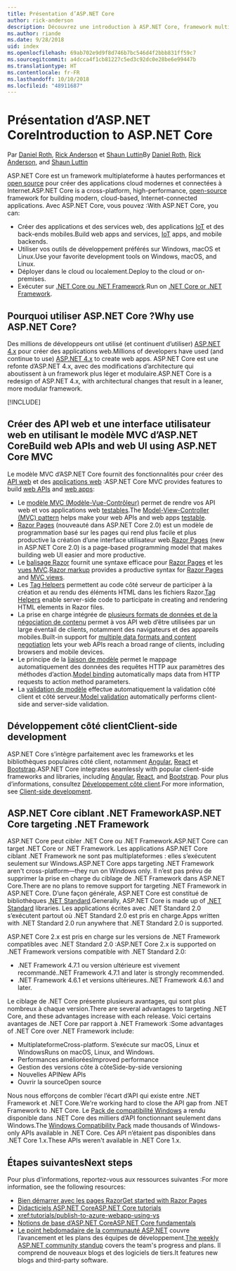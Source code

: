 ```yaml
---
title: Présentation d’ASP.NET Core
author: rick-anderson
description: Découvrez une introduction à ASP.NET Core, framework multiplateforme à hautes performances et open source qui permet de créer des applications cloud modernes et connectées à Internet.
ms.author: riande
ms.date: 9/28/2018
uid: index
ms.openlocfilehash: 69ab702e9d9f8d746b7bc546d4f2bbb831ff59c7
ms.sourcegitcommit: a4dcca4f1cb81227c5ed3c92dc0e28be6e99447b
ms.translationtype: HT
ms.contentlocale: fr-FR
ms.lasthandoff: 10/10/2018
ms.locfileid: "48911687"
---
```

# <a name="introduction-to-aspnet-core"></a><span data-ttu-id="6453a-103">Présentation d’ASP.NET Core</span><span class="sxs-lookup"><span data-stu-id="6453a-103">Introduction to ASP.NET Core</span></span>

<span data-ttu-id="6453a-104">Par [Daniel Roth](https://github.com/danroth27), [Rick Anderson](https://twitter.com/RickAndMSFT) et [Shaun Luttin](https://twitter.com/dicshaunary)</span><span class="sxs-lookup"><span data-stu-id="6453a-104">By [Daniel Roth](https://github.com/danroth27), [Rick Anderson](https://twitter.com/RickAndMSFT), and [Shaun Luttin](https://twitter.com/dicshaunary)</span></span>

<span data-ttu-id="6453a-105">ASP.NET Core est un framework multiplateforme à hautes performances et [open source](https://github.com/aspnet/home) pour créer des applications cloud modernes et connectées à Internet.</span><span class="sxs-lookup"><span data-stu-id="6453a-105">ASP.NET Core is a cross-platform, high-performance, [open-source](https://github.com/aspnet/home) framework for building modern, cloud-based, Internet-connected applications.</span></span> <span data-ttu-id="6453a-106">Avec ASP.NET Core, vous pouvez :</span><span class="sxs-lookup"><span data-stu-id="6453a-106">With ASP.NET Core, you can:</span></span>

* <span data-ttu-id="6453a-107">Créer des applications et des services web, des applications [IoT](https://www.microsoft.com/internet-of-things/) et des back-ends mobiles.</span><span class="sxs-lookup"><span data-stu-id="6453a-107">Build web apps and services, [IoT](https://www.microsoft.com/internet-of-things/) apps, and mobile backends.</span></span>
* <span data-ttu-id="6453a-108">Utiliser vos outils de développement préférés sur Windows, macOS et Linux.</span><span class="sxs-lookup"><span data-stu-id="6453a-108">Use your favorite development tools on Windows, macOS, and Linux.</span></span>
* <span data-ttu-id="6453a-109">Déployer dans le cloud ou localement.</span><span class="sxs-lookup"><span data-stu-id="6453a-109">Deploy to the cloud or on-premises.</span></span>
* <span data-ttu-id="6453a-110">Exécuter sur [.NET Core ou .NET Framework](https://docs.microsoft.com/dotnet/articles/standard/choosing-core-framework-server).</span><span class="sxs-lookup"><span data-stu-id="6453a-110">Run on [.NET Core or .NET Framework](https://docs.microsoft.com/dotnet/articles/standard/choosing-core-framework-server).</span></span>

## <a name="why-use-aspnet-core"></a><span data-ttu-id="6453a-111">Pourquoi utiliser ASP.NET Core ?</span><span class="sxs-lookup"><span data-stu-id="6453a-111">Why use ASP.NET Core?</span></span>

<span data-ttu-id="6453a-112">Des millions de développeurs ont utilisé (et continuent d’utiliser) [ASP.NET 4.x](https://docs.microsoft.com/aspnet/overview) pour créer des applications web.</span><span class="sxs-lookup"><span data-stu-id="6453a-112">Millions of developers have used (and continue to use) [ASP.NET 4.x](https://docs.microsoft.com/aspnet/overview) to create web apps.</span></span> <span data-ttu-id="6453a-113">ASP.NET Core est une refonte d’ASP.NET 4.x, avec des modifications d’architecture qui aboutissent à un framework plus léger et modulaire.</span><span class="sxs-lookup"><span data-stu-id="6453a-113">ASP.NET Core is a redesign of ASP.NET 4.x, with architectural changes that result in a leaner, more modular framework.</span></span>

[!INCLUDE[](~/includes/benefits.md)]

## <a name="build-web-apis-and-web-ui-using-aspnet-core-mvc"></a><span data-ttu-id="6453a-114">Créer des API web et une interface utilisateur web en utilisant le modèle MVC d’ASP.NET Core</span><span class="sxs-lookup"><span data-stu-id="6453a-114">Build web APIs and web UI using ASP.NET Core MVC</span></span>

<span data-ttu-id="6453a-115">Le modèle MVC d’ASP.NET Core fournit des fonctionnalités pour créer des [API web](xref:tutorials/index#build-web-apis) et des [applications web](xref:tutorials/index#build-web-apps) :</span><span class="sxs-lookup"><span data-stu-id="6453a-115">ASP.NET Core MVC provides features to build [web APIs](xref:tutorials/index#build-web-apis) and [web apps](xref:tutorials/index#build-web-apps):</span></span>

* <span data-ttu-id="6453a-116">Le [modèle MVC (Modèle-Vue-Contrôleur)](xref:mvc/overview) permet de rendre vos API web et vos applications web [testables](xref:test/index).</span><span class="sxs-lookup"><span data-stu-id="6453a-116">The [Model-View-Controller (MVC) pattern](xref:mvc/overview) helps make your web APIs and web apps [testable](xref:test/index).</span></span>
* <span data-ttu-id="6453a-117">[Razor Pages](xref:razor-pages/index) (nouveauté dans ASP.NET Core 2.0) est un modèle de programmation basé sur les pages qui rend plus facile et plus productive la création d’une interface utilisateur web.</span><span class="sxs-lookup"><span data-stu-id="6453a-117">[Razor Pages](xref:razor-pages/index) (new in ASP.NET Core 2.0) is a page-based programming model that makes building web UI easier and more productive.</span></span>
* <span data-ttu-id="6453a-118">Le [balisage Razor](xref:mvc/views/razor) fournit une syntaxe efficace pour [Razor Pages](xref:razor-pages/index) et les [vues MVC](xref:mvc/views/overview).</span><span class="sxs-lookup"><span data-stu-id="6453a-118">[Razor markup](xref:mvc/views/razor) provides a productive syntax for [Razor Pages](xref:razor-pages/index) and [MVC views](xref:mvc/views/overview).</span></span>
* <span data-ttu-id="6453a-119">Les [Tag Helpers](xref:mvc/views/tag-helpers/intro) permettent au code côté serveur de participer à la création et au rendu des éléments HTML dans les fichiers Razor.</span><span class="sxs-lookup"><span data-stu-id="6453a-119">[Tag Helpers](xref:mvc/views/tag-helpers/intro) enable server-side code to participate in creating and rendering HTML elements in Razor files.</span></span>
* <span data-ttu-id="6453a-120">La prise en charge intégrée de [plusieurs formats de données et de la négociation de contenu](xref:web-api/advanced/formatting) permet à vos API web d’être utilisées par un large éventail de clients, notamment des navigateurs et des appareils mobiles.</span><span class="sxs-lookup"><span data-stu-id="6453a-120">Built-in support for [multiple data formats and content negotiation](xref:web-api/advanced/formatting) lets your web APIs reach a broad range of clients, including browsers and mobile devices.</span></span>
* <span data-ttu-id="6453a-121">Le principe de la [liaison de modèle](xref:mvc/models/model-binding) permet le mappage automatiquement des données des requêtes HTTP aux paramètres des méthodes d’action.</span><span class="sxs-lookup"><span data-stu-id="6453a-121">[Model binding](xref:mvc/models/model-binding) automatically maps data from HTTP requests to action method parameters.</span></span>
* <span data-ttu-id="6453a-122">La [validation de modèle](xref:mvc/models/validation) effectue automatiquement la validation côté client et côté serveur.</span><span class="sxs-lookup"><span data-stu-id="6453a-122">[Model validation](xref:mvc/models/validation) automatically performs client-side and server-side validation.</span></span>

## <a name="client-side-development"></a><span data-ttu-id="6453a-123">Développement côté client</span><span class="sxs-lookup"><span data-stu-id="6453a-123">Client-side development</span></span>

<span data-ttu-id="6453a-124">ASP.NET Core s’intègre parfaitement avec les frameworks et les bibliothèques populaires côté client, notamment [Angular](xref:spa/angular), [React](xref:spa/react) et [Bootstrap](xref:client-side/bootstrap).</span><span class="sxs-lookup"><span data-stu-id="6453a-124">ASP.NET Core integrates seamlessly with popular client-side frameworks and libraries, including [Angular](xref:spa/angular), [React](xref:spa/react), and [Bootstrap](xref:client-side/bootstrap).</span></span> <span data-ttu-id="6453a-125">Pour plus d’informations, consultez [Développement côté client](xref:client-side/index).</span><span class="sxs-lookup"><span data-stu-id="6453a-125">For more information, see [Client-side development](xref:client-side/index).</span></span>

<a name="target-framework"></a>

## <a name="aspnet-core-targeting-net-framework"></a><span data-ttu-id="6453a-126">ASP.NET Core ciblant .NET Framework</span><span class="sxs-lookup"><span data-stu-id="6453a-126">ASP.NET Core targeting .NET Framework</span></span>

<span data-ttu-id="6453a-127">ASP.NET Core peut cibler .NET Core ou .NET Framework.</span><span class="sxs-lookup"><span data-stu-id="6453a-127">ASP.NET Core can target .NET Core or .NET Framework.</span></span> <span data-ttu-id="6453a-128">Les applications ASP.NET Core ciblant .NET Framework ne sont pas multiplateformes : elles s’exécutent seulement sur Windows.</span><span class="sxs-lookup"><span data-stu-id="6453a-128">ASP.NET Core apps targeting .NET Framework aren't cross-platform&mdash;they run on Windows only.</span></span> <span data-ttu-id="6453a-129">Il n’est pas prévu de supprimer la prise en charge du ciblage de .NET Framework dans ASP.NET Core.</span><span class="sxs-lookup"><span data-stu-id="6453a-129">There are no plans to remove support for targeting .NET Framework in ASP.NET Core.</span></span> <span data-ttu-id="6453a-130">D’une façon générale, ASP.NET Core est constitué de bibliothèques [.NET Standard](/dotnet/standard/net-standard).</span><span class="sxs-lookup"><span data-stu-id="6453a-130">Generally, ASP.NET Core is made up of [.NET Standard](/dotnet/standard/net-standard) libraries.</span></span> <span data-ttu-id="6453a-131">Les applications écrites avec .NET Standard 2.0 s’exécutent partout où .NET Standard 2.0 est pris en charge.</span><span class="sxs-lookup"><span data-stu-id="6453a-131">Apps written with .NET Standard 2.0 run anywhere that .NET Standard 2.0 is supported.</span></span>

<span data-ttu-id="6453a-132">ASP.NET Core 2.x est pris en charge sur les versions de .NET Framework compatibles avec .NET Standard 2.0 :</span><span class="sxs-lookup"><span data-stu-id="6453a-132">ASP.NET Core 2.x is supported on .NET Framework versions compatible with .NET Standard 2.0:</span></span>

* <span data-ttu-id="6453a-133">.NET Framework 4.7.1 ou version ultérieure est vivement recommandé.</span><span class="sxs-lookup"><span data-stu-id="6453a-133">.NET Framework 4.7.1 and later is strongly recommended.</span></span>
* <span data-ttu-id="6453a-134">.NET Framework 4.6.1 et versions ultérieures.</span><span class="sxs-lookup"><span data-stu-id="6453a-134">.NET Framework 4.6.1 and later.</span></span>

<span data-ttu-id="6453a-135">Le ciblage de .NET Core présente plusieurs avantages, qui sont plus nombreux à chaque version.</span><span class="sxs-lookup"><span data-stu-id="6453a-135">There are several advantages to targeting .NET Core, and these advantages increase with each release.</span></span> <span data-ttu-id="6453a-136">Voici certains avantages de .NET Core par rapport à .NET Framework :</span><span class="sxs-lookup"><span data-stu-id="6453a-136">Some advantages of .NET Core over .NET Framework include:</span></span>

* <span data-ttu-id="6453a-137">Multiplateforme</span><span class="sxs-lookup"><span data-stu-id="6453a-137">Cross-platform.</span></span> <span data-ttu-id="6453a-138">S’exécute sur macOS, Linux et Windows</span><span class="sxs-lookup"><span data-stu-id="6453a-138">Runs on macOS, Linux, and Windows.</span></span>
* <span data-ttu-id="6453a-139">Performances améliorées</span><span class="sxs-lookup"><span data-stu-id="6453a-139">Improved performance</span></span>
* <span data-ttu-id="6453a-140">Gestion des versions côte à côte</span><span class="sxs-lookup"><span data-stu-id="6453a-140">Side-by-side versioning</span></span>
* <span data-ttu-id="6453a-141">Nouvelles API</span><span class="sxs-lookup"><span data-stu-id="6453a-141">New APIs</span></span>
* <span data-ttu-id="6453a-142">Ouvrir la source</span><span class="sxs-lookup"><span data-stu-id="6453a-142">Open source</span></span>

<span data-ttu-id="6453a-143">Nous nous efforçons de combler l’écart d’API qui existe entre .NET Framework et .NET Core.</span><span class="sxs-lookup"><span data-stu-id="6453a-143">We're working hard to close the API gap from .NET Framework to .NET Core.</span></span> <span data-ttu-id="6453a-144">Le [Pack de compatibilité Windows](/dotnet/core/porting/windows-compat-pack) a rendu disponible dans .NET Core des milliers d’API fonctionnant seulement dans Windows.</span><span class="sxs-lookup"><span data-stu-id="6453a-144">The [Windows Compatibility Pack](/dotnet/core/porting/windows-compat-pack) made thousands of Windows-only APIs available in .NET Core.</span></span> <span data-ttu-id="6453a-145">Ces API n’étaient pas disponibles dans .NET Core 1.x.</span><span class="sxs-lookup"><span data-stu-id="6453a-145">These APIs weren't available in .NET Core 1.x.</span></span>

## <a name="next-steps"></a><span data-ttu-id="6453a-146">Étapes suivantes</span><span class="sxs-lookup"><span data-stu-id="6453a-146">Next steps</span></span>

<span data-ttu-id="6453a-147">Pour plus d'informations, reportez-vous aux ressources suivantes :</span><span class="sxs-lookup"><span data-stu-id="6453a-147">For more information, see the following resources:</span></span>

* [<span data-ttu-id="6453a-148">Bien démarrer avec les pages Razor</span><span class="sxs-lookup"><span data-stu-id="6453a-148">Get started with Razor Pages</span></span>](xref:tutorials/razor-pages/razor-pages-start)
* [<span data-ttu-id="6453a-149">Didacticiels ASP.NET Core</span><span class="sxs-lookup"><span data-stu-id="6453a-149">ASP.NET Core tutorials</span></span>](xref:tutorials/index)
* <xref:tutorials/publish-to-azure-webapp-using-vs>
* [<span data-ttu-id="6453a-150">Notions de base d’ASP.NET Core</span><span class="sxs-lookup"><span data-stu-id="6453a-150">ASP.NET Core fundamentals</span></span>](xref:fundamentals/index)
* <span data-ttu-id="6453a-151">[Le point hebdomadaire de la communauté ASP.NET](https://live.asp.net/) couvre l’avancement et les plans des équipes de développement.</span><span class="sxs-lookup"><span data-stu-id="6453a-151">[The weekly ASP.NET community standup](https://live.asp.net/) covers the team's progress and plans.</span></span> <span data-ttu-id="6453a-152">Il comprend de nouveaux blogs et des logiciels de tiers.</span><span class="sxs-lookup"><span data-stu-id="6453a-152">It features new blogs and third-party software.</span></span>
